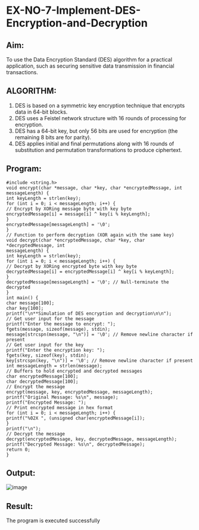 # EX-NO-7-Implement-DES-Encryption-and-Decryption

## Aim:

To use the Data Encryption Standard (DES) algorithm for a practical application, such as securing sensitive data transmission in financial transactions.

## ALGORITHM:

1. DES is based on a symmetric key encryption technique that encrypts data in 64-bit blocks.
2. DES uses a Feistel network structure with 16 rounds of processing for encryption.
3. DES has a 64-bit key, but only 56 bits are used for encryption (the remaining 8 bits are for parity).
4. DES applies initial and final permutations along with 16 rounds of substitution and permutation transformations to produce ciphertext.

## Program:
```#include <stdio.h>
#include <string.h>
void encrypt(char *message, char *key, char *encryptedMessage, int
messageLength) {
int keyLength = strlen(key);
for (int i = 0; i < messageLength; i++) {
// Encrypt by XORing message byte with key byte
encryptedMessage[i] = message[i] ^ key[i % keyLength];
}
encryptedMessage[messageLength] = '\0';
}
// Function to perform decryption (XOR again with the same key)
void decrypt(char *encryptedMessage, char *key, char *decryptedMessage, int
messageLength) {
int keyLength = strlen(key);
for (int i = 0; i < messageLength; i++) {
// Decrypt by XORing encrypted byte with key byte
decryptedMessage[i] = encryptedMessage[i] ^ key[i % keyLength];
}
decryptedMessage[messageLength] = '\0'; // Null-terminate the decrypted
}
int main() {
char message[100];
char key[100];
printf("\n**Simulation of DES encryption and decryption\n\n");
// Get user input for the message
printf("Enter the message to encrypt: ");
fgets(message, sizeof(message), stdin);
message[strcspn(message, "\n")] = '\0'; // Remove newline character if present
// Get user input for the key
printf("Enter the encryption key: ");
fgets(key, sizeof(key), stdin);
key[strcspn(key, "\n")] = '\0'; // Remove newline character if present
int messageLength = strlen(message);
// Buffers to hold encrypted and decrypted messages
char encryptedMessage[100];
char decryptedMessage[100];
// Encrypt the message
encrypt(message, key, encryptedMessage, messageLength);
printf("Original Message: %s\n", message);
printf("Encrypted Message: ");
// Print encrypted message in hex format
for (int i = 0; i < messageLength; i++) {
printf("%02X ", (unsigned char)encryptedMessage[i]);
}
printf("\n");
// Decrypt the message
decrypt(encryptedMessage, key, decryptedMessage, messageLength);
printf("Decrypted Message: %s\n", decryptedMessage);
return 0;
}
```

## Output:
![image](https://github.com/user-attachments/assets/87ea0dba-4137-45d2-80bd-32c82a3e71aa)


## Result:
  The program is executed successfully

